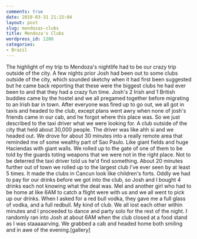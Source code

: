 ```yaml
---
comments: true
date: 2010-03-31 21:15:04
layout: post
slug: mendozas-clubs
title: Mendoza's Clubs
wordpress_id: 1286
categories:
- Brazil
---
```


The highlight of my trip to Mendoza's nightlife had to be our crazy trip outside of the city.  A few nights prior Josh had been out to some clubs outside of the city, which sounded sketchy when it had first been suggested but he came back reporting that these were the biggest clubs he had ever been to and that they had a crazy fun time.  Josh's 2 Irish and 1 British buddies came by the hostel and we all pregamed together before migrating to an Irish bar in town.  After everyone was fired up to go out, we all got in taxis and headed to the club, except plans went awry when none of josh's friends came in our cab, and he forgot where this place was.  So we just described to the taxi driver what we were looking for.  A club outside of the city that held about 30,000 people.  The driver was like ahh  si and we headed out.  We drove for about 30 minutes into a really remote area that reminded me of some wealthy part of Sao Paulo.  Like giant fields and huge Haciendas with giant walls.  We rolled up to the gate of one of them to be told by the guards toting weapons that we were not in the right place.  Not to be deterred the taxi driver told us he'd find something.  About 20 minutes further out of town we rolled up to the largest club I've ever seen by at least 5 times.  It made the clubs in Cancun look like children's forts. Oddly we had to pay for our drinks before we got into the club, so Josh and I bought 4 drinks each not knowing what the deal was.  Mel and another girl who had to be home at like 6AM to catch a flight were with us and we all went to pick up our drinks.  When I asked for a red bull vodka, they gave me a full glass of vodka, and a full redbull.  My kind of club.  We all lost each other within minutes and I proceeded to dance and party solo for the rest of the night.  I randomly ran into Josh at about 6AM when the club closed at a food stand as I was staaaaarving.  We grabbed a cab and headed home both smiling and in awe of the evening.[gallery]
